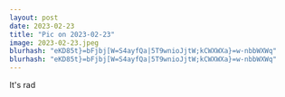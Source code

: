 ```yaml
---
layout: post
date: 2023-02-23
title: "Pic on 2023-02-23"
image: 2023-02-23.jpeg
blurhash: "eKD85t}=bFjbj[W=S4ayfQa|5T9wnioJjtW;kCWXWXa}=w-nbbWXWq"
blurhash: "eKD85t}=bFjbj[W=S4ayfQa|5T9wnioJjtW;kCWXWXa}=w-nbbWXWq"
---
```


It's rad
